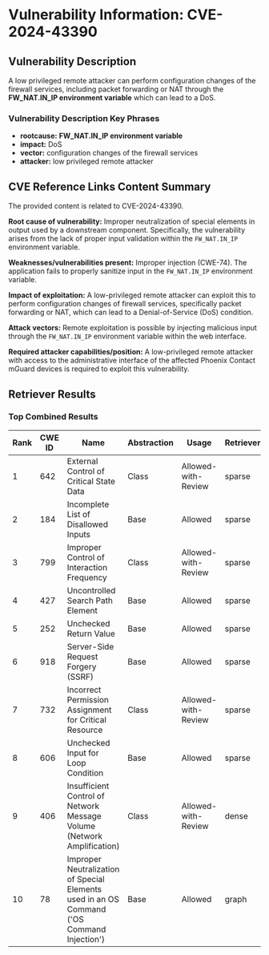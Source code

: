 # Vulnerability Information: CVE-2024-43390

## Vulnerability Description
A low privileged remote attacker can perform configuration changes of the firewall services, including packet forwarding or NAT through the **FW_NAT.IN_IP environment variable** which can lead to a DoS.

### Vulnerability Description Key Phrases
- **rootcause:** **FW_NAT.IN_IP environment variable**
- **impact:** DoS
- **vector:** configuration changes of the firewall services
- **attacker:** low privileged remote attacker

## CVE Reference Links Content Summary
The provided content is related to CVE-2024-43390.

**Root cause of vulnerability:**
Improper neutralization of special elements in output used by a downstream component. Specifically, the vulnerability arises from the lack of proper input validation within the `FW_NAT.IN_IP` environment variable.

**Weaknesses/vulnerabilities present:**
Improper injection (CWE-74). The application fails to properly sanitize input in the `FW_NAT.IN_IP` environment variable.

**Impact of exploitation:**
A low-privileged remote attacker can exploit this to perform configuration changes of firewall services, specifically packet forwarding or NAT, which can lead to a Denial-of-Service (DoS) condition.

**Attack vectors:**
Remote exploitation is possible by injecting malicious input through the `FW_NAT.IN_IP` environment variable within the web interface.

**Required attacker capabilities/position:**
A low-privileged remote attacker with access to the administrative interface of the affected Phoenix Contact mGuard devices is required to exploit this vulnerability.

## Retriever Results

### Top Combined Results

| Rank | CWE ID | Name | Abstraction | Usage  | Retrievers | Individual Scores |
|------|--------|------|-------------|-------|------------|-------------------|
| 1 | 642 | External Control of Critical State Data | Class | Allowed-with-Review | sparse | 0.200 |
| 2 | 184 | Incomplete List of Disallowed Inputs | Base | Allowed | sparse | 0.180 |
| 3 | 799 | Improper Control of Interaction Frequency | Class | Allowed-with-Review | sparse | 0.178 |
| 4 | 427 | Uncontrolled Search Path Element | Base | Allowed | sparse | 0.178 |
| 5 | 252 | Unchecked Return Value | Base | Allowed | sparse | 0.175 |
| 6 | 918 | Server-Side Request Forgery (SSRF) | Base | Allowed | sparse | 0.174 |
| 7 | 732 | Incorrect Permission Assignment for Critical Resource | Class | Allowed-with-Review | sparse | 0.172 |
| 8 | 606 | Unchecked Input for Loop Condition | Base | Allowed | sparse | 0.172 |
| 9 | 406 | Insufficient Control of Network Message Volume (Network Amplification) | Class | Allowed-with-Review | dense | 0.524 |
| 10 | 78 | Improper Neutralization of Special Elements used in an OS Command ('OS Command Injection') | Base | Allowed | graph | 0.003 |

